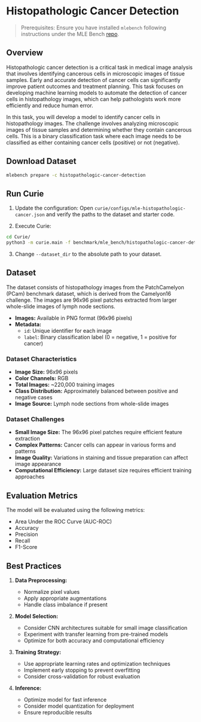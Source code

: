 # Histopathologic Cancer Detection
> Prerequisites: Ensure you have installed `mlebench` following instructions under the MLE Bench [repo](https://github.com/openai/mle-bench/tree/main).

## Overview

Histopathologic cancer detection is a critical task in medical image analysis that involves identifying cancerous cells in microscopic images of tissue samples. Early and accurate detection of cancer cells can significantly improve patient outcomes and treatment planning. This task focuses on developing machine learning models to automate the detection of cancer cells in histopathology images, which can help pathologists work more efficiently and reduce human error.

In this task, you will develop a model to identify cancer cells in histopathology images. The challenge involves analyzing microscopic images of tissue samples and determining whether they contain cancerous cells. This is a binary classification task where each image needs to be classified as either containing cancer cells (positive) or not (negative).

## Download Dataset

```bash
mlebench prepare -c histopathologic-cancer-detection
```
  
## Run Curie

1. Update the configuration: Open `curie/configs/mle-histopathologic-cancer.json` and verify the paths to the dataset and starter code.

2. Execute Curie:
```bash
cd Curie/
python3 -m curie.main -f benchmark/mle_bench/histopathologic-cancer-detection/histopathologic-cancer-detection.txt --task_config curie/configs/mle_config.json --dataset_dir /home/amberljc/.cache/mle-bench/data/histopathologic-cancer-detection/prepared/public
```

3. Change `--dataset_dir` to the absolute path to your dataset.

## Dataset

The dataset consists of histopathology images from the PatchCamelyon (PCam) benchmark dataset, which is derived from the Camelyon16 challenge. The images are 96x96 pixel patches extracted from larger whole-slide images of lymph node sections.

- **Images:** Available in PNG format (96x96 pixels)
- **Metadata:**
  - `id`: Unique identifier for each image
  - `label`: Binary classification label (0 = negative, 1 = positive for cancer)

### Dataset Characteristics

- **Image Size:** 96x96 pixels
- **Color Channels:** RGB
- **Total Images:** ~220,000 training images
- **Class Distribution:** Approximately balanced between positive and negative cases
- **Image Source:** Lymph node sections from whole-slide images

### Dataset Challenges

- **Small Image Size:** The 96x96 pixel patches require efficient feature extraction
- **Complex Patterns:** Cancer cells can appear in various forms and patterns
- **Image Quality:** Variations in staining and tissue preparation can affect image appearance
- **Computational Efficiency:** Large dataset size requires efficient training approaches

## Evaluation Metrics

The model will be evaluated using the following metrics:
- Area Under the ROC Curve (AUC-ROC)
- Accuracy
- Precision
- Recall
- F1-Score

## Best Practices

1. **Data Preprocessing:**
   - Normalize pixel values
   - Apply appropriate augmentations
   - Handle class imbalance if present

2. **Model Selection:**
   - Consider CNN architectures suitable for small image classification
   - Experiment with transfer learning from pre-trained models
   - Optimize for both accuracy and computational efficiency

3. **Training Strategy:**
   - Use appropriate learning rates and optimization techniques
   - Implement early stopping to prevent overfitting
   - Consider cross-validation for robust evaluation

4. **Inference:**
   - Optimize model for fast inference
   - Consider model quantization for deployment
   - Ensure reproducible results
